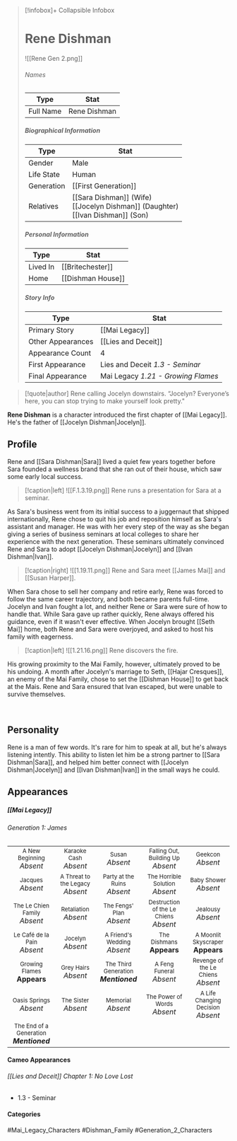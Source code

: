 > [!infobox]+ Collapsible Infobox
> # Rene Dishman
> ![[Rene Gen 2.png]] 
> ###### Names 
> | Type | Stat | 
> | ---- | ---- | 
> | Full Name | Rene Dishman | 
>
> ##### Biographical Information
> | Type | Stat | 
> | ---- | ---- | 
> | Gender | Male | 
> | Life State | Human |
> | Generation | [[First Generation]] |
> | Relatives | [[Sara Dishman]] (Wife)<br>[[Jocelyn Dishman]] (Daughter)<br>[[Ivan Dishman]] (Son)
> 
> ##### Personal Information
> | Type | Stat | 
> | ---- | ---- | 
> | Lived In |[[Britechester]]| 
> | Home |[[Dishman House]]| 
> 
> ##### Story Info
> | Type | Stat | 
> | ---- | ---- | 
> | Primary Story | [[Mai Legacy]] | 
> | Other Appearances | [[Lies and Deceit]] | 
> | Appearance Count | 4 | 
> | First Appearance | Lies and Deceit *1.3 - Seminar*
> | Final Appearance | Mai Legacy *1.21 - Growing Flames*

> [!quote|author] Rene calling Jocelyn downstairs.
> “Jocelyn? Everyone’s here, you can stop trying to make yourself look pretty."

**Rene Dishman** is a character introduced the first chapter of [[Mai Legacy]]. He's the father of [[Jocelyn Dishman|Jocelyn]].

## Profile
Rene and [[Sara Dishman|Sara]] lived a quiet few years together before Sara founded a wellness brand that she ran out of their house, which saw some early local success.

> [!caption|left]
> ![[F.1.3.19.png]] 
> Rene runs a presentation for Sara at a seminar.

As Sara's business went from its initial success to a juggernaut that shipped internationally, Rene chose to quit his job and reposition himself as Sara's assistant and manager. He was with her every step of the way as she began giving a series of business seminars at local colleges to share her experience with the next generation. These seminars ultimately convinced Rene and Sara to adopt [[Jocelyn Dishman|Jocelyn]] and [[Ivan Dishman|Ivan]].

> [!caption|right]
> ![[1.19.11.png]] 
> Rene and Sara meet [[James Mai]] and [[Susan Harper]].

When Sara chose to sell her company and retire early, Rene was forced to follow the same career trajectory, and both became parents full-time. Jocelyn and Ivan fought a lot, and neither Rene or Sara were sure of how to handle that. While Sara gave up rather quickly, Rene always offered his guidance, even if it wasn't ever effective. When Jocelyn brought [[Seth Mai]] home, both Rene and Sara were overjoyed, and asked to host his family with eagerness.

> [!caption|left]
> ![[1.21.16.png]] 
> Rene discovers the fire.

His growing proximity to the Mai Family, however, ultimately proved to be his undoing. A month after Jocelyn's marriage to Seth, [[Hajar Cresques]], an enemy of the Mai Family,  chose to set the [[Dishman House]] to get back at the Mais. Rene and Sara ensured that Ivan escaped, but were unable to survive themselves.

<br style="clear:both; margin: 0; padding: 0" />

## Personality
Rene is a man of few words. It's rare for him to speak at all, but he's always listening intently. This ability to listen let him be a strong partner to [[Sara Dishman|Sara]], and helped him better connect with [[Jocelyn Dishman|Jocelyn]] and [[Ivan Dishman|Ivan]] in the small ways he could.

## Appearances
##### [[Mai Legacy]]
###### Generation 1: James
|                                                                       |     |     |     |     |
| --------------------------------------------------------------------- | --- | --- | --- | --- |
| <center><font size=2>A New Beginning<br><font size=3>*Absent*  | <center><font size=2>Karaoke Cash<br><font size=3>*Absent* | <center><font size=2>Susan<br><font size=3>*Absent* | <center><font size=2>Falling Out, Building Up<br><font size=3>*Absent*| <center><font size=2>Geekcon<br><font size=3>*Absent* |
| <center><font size=2>Jacques<br><font size=3>*Absent*  | <center><font size=2>A Threat to the Legacy<br><font size=3>*Absent* | <center><font size=2>Party at the Ruins<br><font size=3>*Absent* | <center><font size=2>The Horrible Solution<br><font size=3>*Absent*| <center><font size=2>Baby Shower<br><font size=3>*Absent*|
| <center><font size=2>The Le Chien Family<br><font size=3>*Absent*  | <center><font size=2>Retaliation<br><font size=3>*Absent*| <center><font size=2>The Fengs' Plan<br><font size=3>*Absent* | <center><font size=2>Destruction of the Le Chiens<br><font size=3>*Absent*| <center><font size=2>Jealousy<br><font size=3>*Absent* |
| <center><font size=2>Le Café de la Pain<br><font size=3>*Absent*  | <center><font size=2>Jocelyn<br><font size=3>*Absent* | <center><font size=2>A Friend's Wedding<br><font size=3>*Absent* | <center><font size=2>The Dishmans<br><font size=3>**Appears** | <center><font size=2>A Moonlit Skyscraper<br><font size=3>**Appears** |
| <center><font size=2>Growing Flames<br><font size=3>**Appears**| <center><font size=2>Grey Hairs<br><font size=3>*Absent* | <center><font size=2>The Third Generation<br><font size=3>***Mentioned*** | <center><font size=2>A Feng Funeral<br><font size=3>*Absent* | <center><font size=2>Revenge of the Le Chiens<br><font size=3>*Absent*|
| <center><font size=2>Oasis Springs<br><font size=3>*Absent*  | <center><font size=2>The Sister<br><font size=3>*Absent*| <center><font size=2>Memorial<br><font size=3>*Absent* | <center><font size=2>The Power of Words<br><font size=3>*Absent*| <center><font size=2>A Life Changing Decision<br><font size=3>*Absent* |
| <center><font size=2>The End of a Generation<br><font size=3>***Mentioned***  |

#### Cameo Appearances
###### [[Lies and Deceit]] Chapter 1: No Love Lost
- 1.3 - Seminar

#### Categories
#Mai_Legacy_Characters #Dishman_Family #Generation_2_Characters